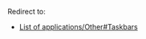 Redirect to:

*   [List of applications/Other#Taskbars](/index.php/List_of_applications/Other#Taskbars "List of applications/Other")
